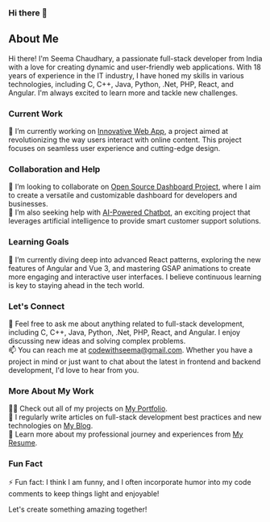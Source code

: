 ### Hi there 👋

## About Me

Hi there! I'm Seema Chaudhary, a passionate full-stack developer from India with a love for creating dynamic and user-friendly web applications. With 18 years of experience in the IT industry, I have honed my skills in various technologies, including C, C++, Java, Python, .Net, PHP, React, and Angular. I'm always excited to learn more and tackle new challenges.

### Current Work
🔭 I’m currently working on [Innovative Web App](https://github.com/seemachaudhary/innovative-web-app), a project aimed at revolutionizing the way users interact with online content. This project focuses on seamless user experience and cutting-edge design.

### Collaboration and Help
👯 I’m looking to collaborate on [Open Source Dashboard Project](https://github.com/seemachaudhary/open-source-dashboard), where I aim to create a versatile and customizable dashboard for developers and businesses.  
🤝 I’m also seeking help with [AI-Powered Chatbot](https://github.com/seemachaudhary/ai-powered-chatbot), an exciting project that leverages artificial intelligence to provide smart customer support solutions.

### Learning Goals
🌱 I’m currently diving deep into advanced React patterns, exploring the new features of Angular and Vue 3, and mastering GSAP animations to create more engaging and interactive user interfaces. I believe continuous learning is key to staying ahead in the tech world.

### Let's Connect
💬 Feel free to ask me about anything related to full-stack development, including C, C++, Java, Python, .Net, PHP, React, and Angular. I enjoy discussing new ideas and solving complex problems.  
📫 You can reach me at [codewithseema@gmail.com](mailto:codewithseema@gmail.com). Whether you have a project in mind or just want to chat about the latest in frontend and backend development, I'd love to hear from you.

### More About My Work
👨‍💻 Check out all of my projects on [My Portfolio](https://seemachaudhary.dev).  
📝 I regularly write articles on full-stack development best practices and new technologies on [My Blog](https://seemachaudhary.dev/blog).  
📄 Learn more about my professional journey and experiences from [My Resume](https://seemachaudhary.dev/resume).

### Fun Fact
⚡ Fun fact: I think I am funny, and I often incorporate humor into my code comments to keep things light and enjoyable!

Let's create something amazing together!
